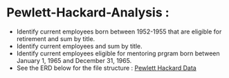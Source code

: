 # Pewlett-Hackard-Analysis :
* Identify current employees born between 1952-1955 that are eligible for retirement and sum by title. 
* Identify current employees and sum by title.
* Identify current employees eligible for mentoring prgram born between January 1, 1965 and December 31, 1965. 
* See the ERD below for the file structure : 
[Pewlett Hackard Data](http://google.com)
